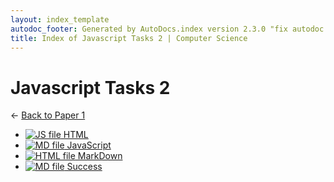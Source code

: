 ```yaml
---
layout: index_template
autodoc_footer: Generated by AutoDocs.index version 2.3.0 "fix autodoc failing if it already deleted the folders" ⓒ Starwort, 2020
title: Index of Javascript Tasks 2 | Computer Science
---
```


# **Javascript Tasks 2**

← [Back to Paper 1](..)

- [![JS file](https://img.icons8.com/windows/512/03dac6/js.png) HTML](./Paper_1/javascript_tasks_2/HTML.js)
- [![MD file](https://img.icons8.com/windows/512/03dac6/regular-document.png) JavaScript](./Paper_1/javascript_tasks_2/JavaScript.html)
- [![HTML file](https://img.icons8.com/windows/512/03dac6/regular-document.png) MarkDown](./Paper_1/javascript_tasks_2/MarkDown.html)
- [![MD file](https://img.icons8.com/windows/512/03dac6/regular-document.png) Success](./Paper_1/javascript_tasks_2/success.html)
